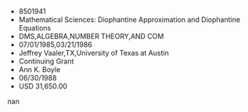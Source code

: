 
* 8501941
* Mathematical Sciences: Diophantine Approximation and Diophantine Equations
* DMS,ALGEBRA,NUMBER THEORY,AND COM
* 07/01/1985,03/21/1986
* Jeffrey Vaaler,TX,University of Texas at Austin
* Continuing Grant
* Ann K. Boyle
* 06/30/1988
* USD 31,650.00

nan
